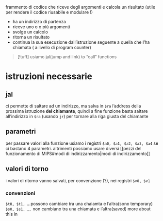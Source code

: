frammento di codice che riceve degli argomenti e calcola un risultato (utile per rendere il codice riusabile e modulare !)
- ha un indirizzo di partenza
- riceve uno o o più argomenti
- svolge un calcolo
- ritorna un risultato
- continua la sua esecuzione dall’istruzione seguente a quella che l’ha chiamata ( a livello di program counter)

>[!tuff] usiamo jal(jump and link) to “call” functions

# istruzioni necessarie

## jal
ci permette di saltare ad un indirizzo, ma salva in `$ra` l’address della prossima istruzione **del chiamante**, quindi a fine funzione basta saltare all’indirizzo in `$ra` (usando `jr`) per tornare alla riga giusta del chiamante

## parametri
per passare valori alla funzione usiamo i registri `$a0, $a1, $a2, $a3, $a4` se ci bastano 4 parametri. altrimenti possiamo usare diversi [[pezzi del funzionamento di MIPS#modi di indirizzamento|modi di indirizzamento]]

## valori di torno
i valori di ritorno vanno salvati, per convenzione (?), nei registri `$v0, $v1`

### convenzioni
`$t0, $t1, …` possono cambiare tra una chaiamta e l’altra(sono temporary)
`$s0, $s1, ….` non cambiano tra una chiamata  e l’altra(saved)
more about this in 

# 